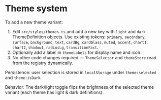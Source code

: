 Theme system
============

To add a new theme variant:

1. Edit `src/styles/themes.ts` and add a new key with `light` and `dark` ThemeDefinition objects. Use existing tokens: `primary`, `secondary`, `surface`, `background`, `text`, `cardBg`, `cardGlass`, `muted`, `accent`, `chart1`, `chart2`, `shadow1`, `radiusLg`, `transitionFast`.
2. Optionally add a label in `themeLabels` for display name and icon.
3. No other code changes required — `ThemeSelector` and `themeStore` read from the registry dynamically.

Persistence: user selection is stored in `localStorage` under `theme:selected` and `theme:isDark`.

Behavior: The dark/light toggle flips the brightness of the selected theme variant (each theme has light & dark definitions).
